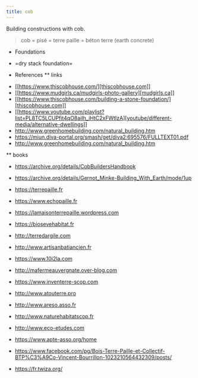 ```yaml
---
title: cob
---
```

Building constructions with cob.
> cob = pisé = terre paille = béton terre (earth concrete)

* Foundations
- =dry stack foundation=
* References
** links
- [[https://www.thiscobhouse.com/][thiscobhouse.com]]
- [[https://www.mudgirls.ca/mudgirls-photo-gallery][mudgirls.ca]]
- [[https://www.thiscobhouse.com/building-a-stone-foundation/][thiscobhouse.com]]
- [[https://www.youtube.com/playlist?list=PL8TC5LCUPfit4qO8aiIh_iHtC2xFWtIzA][youtube/different-media/alternative-dwellings]]
- http://www.greenhomebuilding.com/natural_building.htm
- https://miun.diva-portal.org/smash/get/diva2:695576/FULLTEXT01.pdf
- http://www.greenhomebuilding.com/natural_building.htm

** books
- https://archive.org/details/CobBuildersHandbook
- https://archive.org/details/Gernot_Minke-Building_With_Earth/mode/1up


- https://terrepaille.fr
- https://www.echopaille.fr
- https://lamaisonterrepaille.wordpress.com
- https://biosevehabitat.fr
- http://terredargile.com
- http://www.artisanbatiancien.fr
- https://www.10i2la.com
- http://mafermeauvergnate.over-blog.com
- https://www.inventerre-scop.com
- http://www.atouterre.pro
- http://www.areso.asso.fr
- http://www.naturehabitatscop.fr
- http://www.eco-etudes.com
- https://www.apte-asso.org/home
- https://www.facebook.com/pg/Bois-Terre-Paille-et-Collectif-BTP%C3%A9Co-Vincent-Bourrillon-1023210564432309/posts/

- https://fr.twiza.org/
